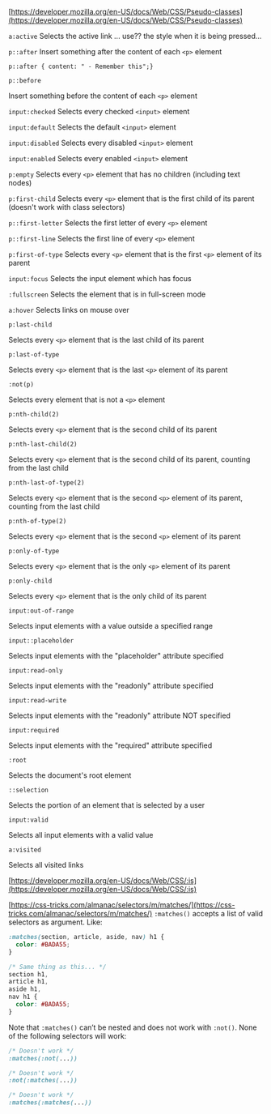 [https://developer.mozilla.org/en-US/docs/Web/CSS/Pseudo-classes](https://developer.mozilla.org/en-US/docs/Web/CSS/Pseudo-classes)

`a:active`
Selects the active link ... use?? the style when it is being pressed...

`p::after`
Insert something after the content of each `<p>` element
```
p::after { content: " - Remember this";}
```

`p::before`

Insert something before the content of each `<p>` element

`input:checked`
Selects every checked `<input>` element


`input:default`
Selects the default `<input>` element

`input:disabled`
Selects every disabled `<input>` element

`input:enabled`
Selects every enabled `<input>` element

`p:empty`
Selects every `<p>` element that has no children (including text nodes) 

`p:first-child`
Selects every `<p>` element that is the first child of its parent (doesn't work with class selectors)


`p::first-letter`
Selects the first letter of every `<p>` element

`p::first-line`
Selects the first line of every `<p>` element

`p:first-of-type`
Selects every `<p>` element that is the first `<p>` element of its parent


`input:focus`
Selects the input element which has focus


`:fullscreen`
Selects the element that is in full-screen mode

`a:hover`
Selects links on mouse over



`p:last-child`

Selects every `<p>` element that is the last child of its parent


`p:last-of-type`

Selects every `<p>` element that is the last `<p>` element of its parent


`:not(p)`

Selects every element that is not a `<p>` element



`p:nth-child(2)`

Selects every `<p>` element that is the second child of its parent



`p:nth-last-child(2)`

Selects every `<p>` element that is the second child of its parent, counting from the last child


`p:nth-last-of-type(2)`

Selects every `<p>` element that is the second `<p>` element of its parent, counting from the last child


`p:nth-of-type(2)`

Selects every `<p>` element that is the second `<p>` element of its parent


`p:only-of-type`

Selects every `<p>` element that is the only `<p>` element of its parent


`p:only-child`

Selects every `<p>` element that is the only child of its parent


`input:out-of-range`

Selects input elements with a value outside a specified range


`input::placeholder`

Selects input elements with the "placeholder" attribute specified


`input:read-only`

Selects input elements with the "readonly" attribute specified


`input:read-write`

Selects input elements with the "readonly" attribute NOT specified


`input:required`

Selects input elements with the "required" attribute specified


`:root`

Selects the document's root element


`::selection`

Selects the portion of an element that is selected by a user


`input:valid`

Selects all input elements with a valid value


`a:visited`

Selects all visited links

[https://developer.mozilla.org/en-US/docs/Web/CSS/:is](https://developer.mozilla.org/en-US/docs/Web/CSS/:is)
	
[https://css-tricks.com/almanac/selectors/m/matches/](https://css-tricks.com/almanac/selectors/m/matches/)
`:matches()` accepts a list of valid selectors as argument. Like:

```css
:matches(section, article, aside, nav) h1 {
  color: #BADA55;
}

/* Same thing as this... */
section h1,
article h1, 
aside h1,
nav h1 {
  color: #BADA55;
}
```

Note that `:matches()` can’t be nested and does not work with `:not()`. None of the following selectors will work:

```css
/* Doesn't work */
:matches(:not(...))

/* Doesn't work */
:not(:matches(...))

/* Doesn't work */
:matches(:matches(...))
```